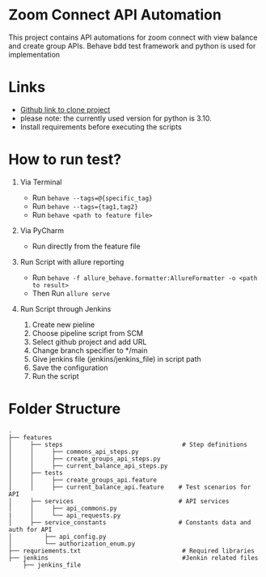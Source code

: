 # Zoom Connect API Automation

This project contains API automations for zoom connect with view balance and create group APIs.
Behave bdd test framework and python is used for implementation

# Links

* [Github link to clone project](https://github.com/vishnumj005/zoomconnect-api-automation.git)
* please note: the currently used version for python is 3.10.
* Install requirements before executing the scripts


# How to run test?

1. Via Terminal

    * Run `behave --tags=@{specific_tag}`
    * Run `behave --tags={tag1,tag2}`
    * Run `behave <path to feature file>`

2. Via PyCharm
    * Run directly from the feature file

3. Run Script with allure reporting
   * Run `behave -f allure_behave.formatter:AllureFormatter -o <path to result>`
   * Then Run `allure serve`

4. Run Script through Jenkins
   1. Create new pieline
   2. Choose pipeline script from SCM
   3. Select github project and add URL
   4. Change branch specifier to */main
   5. Give jenkins file (jenkins/jenkins_file) in script path 
   6. Save the configuration
   7. Run the script
   
# Folder Structure

	.
	├── features
	│     ├── steps                                 # Step definitions
	│     │     ├── commons_api_steps.py
	│     │     ├── create_groups_api_steps.py                           
	│     │     ├── current_balance_api_steps.py
	│     ├── tests
	│     │     ├── create_groups_api.feature                     	
	│     │     ├── current_balance_api.feature    # Test scenarios for API
	│     ├── services                             # API services
	│     │     ├── api_commons.py
  	|     │     └── api_requests.py
    │     ├── service_constants                    # Constants data and auth for API
    │         ├── api_config.py
	│         └── authorization_enum.py
	├── requriements.txt                            # Required libraries
    ├── jenkins                                     #Jenkin related files
        ├── jenkins_file